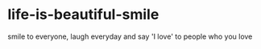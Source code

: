 # life-is-beautiful-smile
smile to everyone, laugh everyday and say 'I love' to people who you love
